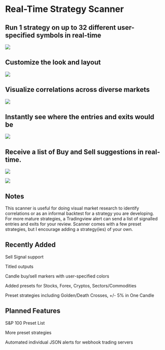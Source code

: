 # Real-Time Strategy Scanner 

## Run 1 strategy on up to 32 different user-specified symbols in real-time

<img src="https://s3.tradingview.com/snapshots/t/tgY0WwC2.png"></img>

## Customize the look and layout

<img src="https://i.imgur.com/buCj2mV.png"></img>

## Visualize correlations across diverse markets

<img src="https://s3.tradingview.com/snapshots/n/NgANsKiC.png"></img>

## Instantly see where the entries and exits would be

<img src="https://s3.tradingview.com/snapshots/u/upidAdrk.png"></img>

## Receive a list of Buy and Sell suggestions in real-time.  

<img src="https://i.imgur.com/KBOWC9v.png"></img>

<img src="https://i.imgur.com/P2czHtb.jpg"></img>

## Notes

This scanner is useful for doing visual market research to identify correlations or as an informal backtest for a strategy you are developing.  For more mature strategies, a Tradingview alert can send a list of signalled entries and exits for your review.  Scanner comes with a few preset strategies, but I encourage adding a strategy(ies) of your own.

## Recently Added

Sell Signal support

Titled outputs

Candle buy/sell markers with user-specified colors

Added presets for Stocks, Forex, Cryptos, Sectors/Commodities

Preset strategies including Golden/Death Crosses, +/- 5% in One Candle

## Planned Features

S&P 100 Preset List

More preset strategies

Automated individual JSON alerts for webhook trading servers

